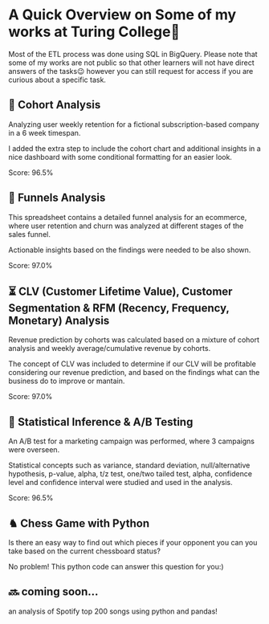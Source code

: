 # A Quick Overview on Some of my works at Turing College🧐

Most of the ETL process was done using SQL in BigQuery.
Please note that some of my works are not public so that other learners will not have direct answers of the tasks😉 however you can still request for access if you are curious about a specific task.


## 🔎 Cohort Analysis
Analyzing user weekly retention for a fictional subscription-based company in a 6 week timespan. 

I added the extra step to include the cohort chart and additional insights in a nice dashboard with some conditional formatting for an easier look.

Score: 96.5%

## 🔽 Funnels Analysis
This spreadsheet contains a detailed funnel analysis for an ecommerce, where user retention and churn was analyzed at different stages of the sales funnel.

Actionable insights based on the findings were needed to be also shown.

Score: 97.0%

## ⏳ CLV (Customer Lifetime Value), Customer Segmentation & RFM (Recency, Frequency, Monetary) Analysis
Revenue prediction by cohorts was calculated based on a mixture of cohort analysis and weekly average/cumulative revenue by cohorts.

The concept of CLV was included to determine if our CLV will be profitable considering our revenue prediction, and based on the findings what can the business do to improve or mantain.

Score: 97.0%

## 🧪 Statistical Inference & A/B Testing
An A/B test for a marketing campaign was performed, where 3 campaigns were overseen. 

Statistical concepts such as variance, standard deviation, null/alternative hypothesis, p-value, alpha, t/z test, one/two tailed test, alpha, confidence level and confidence interval were studied and used in the analysis.

Score: 96.5%

## ♞ Chess Game with Python
Is there an easy way to find out which pieces if your opponent you can you take based on the current chessboard status?

No problem! This python code can answer this question for you:)

## 🔜 coming soon...
an analysis of Spotify top 200 songs using python and pandas!
